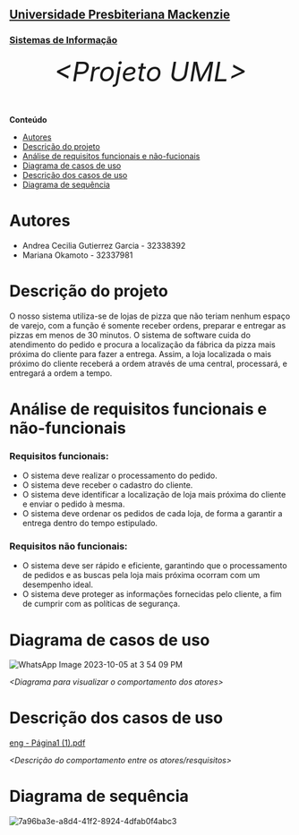 <h2><a href= "https://www.mackenzie.br">Universidade Presbiteriana Mackenzie</a></h2>
<h3><a href= "https://www.mackenzie.br/graduacao/sao-paulo-higienopolis/sistemas-de-informacao">Sistemas de Informação</a></h3>


<font size="+12"><center>
*&lt;Projeto UML&gt;*
</center></font>

**Conteúdo**

- [Autores](#nome-alunos)
- [Descrição do projeto](#introdução-do-projeto)
- [Análise de requisitos funcionais e não-fucionais](#descrição-dos-requisitos)
- [Diagrama de casos de uso](#diagrama-de-comportamento-atores)
- [Descrição dos casos de uso](#descrição-das-funcões)
- [Diagrama de sequência](#diagrama-de-ordem-interações)


# Autores

* Andrea Cecilia Gutierrez Garcia - 32338392
* Mariana Okamoto - 32337981

# Descrição do projeto

O nosso sistema utiliza-se de lojas de pizza  que não teriam nenhum espaço de varejo, com a função é somente receber ordens, preparar e entregar as pizzas em menos de 30 minutos. O sistema de software cuida do atendimento do pedido e procura a  localização da fábrica da pizza mais próxima do cliente para fazer a entrega. Assim, a loja localizada o mais próximo do cliente receberá a ordem através de uma central, processará, e entregará a ordem a tempo.

# Análise de requisitos funcionais e não-funcionais
### Requisitos funcionais: 
* O sistema deve realizar o processamento do pedido.
* O sistema deve receber o cadastro do cliente.
* O sistema deve identificar a localização de loja mais próxima do cliente e enviar o pedido à mesma.
* O sistema deve ordenar os pedidos de cada loja, de forma a garantir a entrega dentro do tempo estipulado.

### Requisitos não funcionais: 
* O sistema deve ser rápido e eficiente, garantindo que o processamento de pedidos e as buscas pela loja mais próxima ocorram com um desempenho ideal.
* O sistema deve proteger as informações fornecidas pelo cliente, a fim de cumprir com as políticas de segurança.

# Diagrama de casos de uso
![WhatsApp Image 2023-10-05 at 3 54 09 PM](https://github.com/32338/Projeto-UML/assets/142840950/b2d3470f-ea33-444f-ae1f-955bd08cccea)


*&lt;Diagrama para visualizar o comportamento dos atores&gt;*

# Descrição dos casos de uso
[eng - Página1 (1).pdf](https://github.com/32338/Projeto-UML/files/12835734/eng.-.Pagina1.1.pdf)

*&lt;Descrição do comportamento entre os atores/resquisitos&gt;*

# Diagrama de sequência
![7a96ba3e-a8d4-41f2-8924-4dfab0f4abc3](https://github.com/32338/Projeto-UML/assets/142840950/da954334-32d8-4ecc-b53e-fff451f4e35f)

